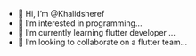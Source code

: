 - 👋 Hi, I’m @Khalidsheref
- 👀 I’m interested in programming...
- 🌱 I’m currently learning flutter developer ...
- 💞️ I’m looking to collaborate on a flutter team...


<!---
Khalidsheref/Khalidsheref is a ✨ special ✨ repository because its `README.md` (this file) appears on your GitHub profile.
You can click the Preview link to take a look at your changes.
--->
